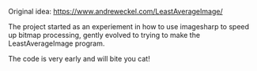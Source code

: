 Original idea: https://www.andreweckel.com/LeastAverageImage/

The project started as an experiement in how to use imagesharp to speed up bitmap processing, gently evolved to trying to make the LeastAverageImage program. 

The code is very early and will bite you cat!
